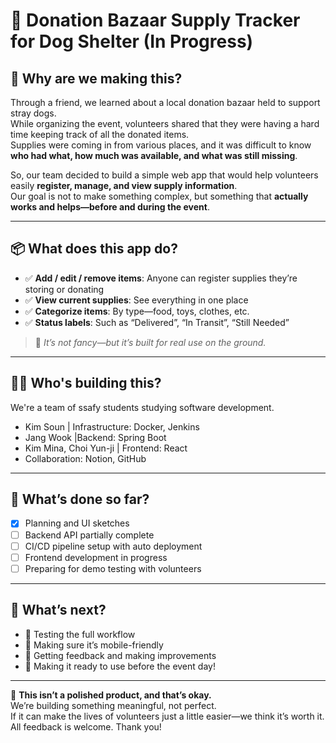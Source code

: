 # 🐾 Donation Bazaar Supply Tracker for Dog Shelter (In Progress)

## 🙋 Why are we making this?

Through a friend, we learned about a local donation bazaar held to support stray dogs.  
While organizing the event, volunteers shared that they were having a hard time keeping track of all the donated items.  
Supplies were coming in from various places, and it was difficult to know **who had what, how much was available, and what was still missing**.

So, our team decided to build a simple web app that would help volunteers easily **register, manage, and view supply information**.  
Our goal is not to make something complex, but something that **actually works and helps—before and during the event**.

---

## 📦 What does this app do?

- ✅ **Add / edit / remove items**: Anyone can register supplies they’re storing or donating  
- ✅ **View current supplies**: See everything in one place  
- ✅ **Categorize items**: By type—food, toys, clothes, etc.  
- ✅ **Status labels**: Such as “Delivered”, “In Transit”, “Still Needed”

> 🙌 *It’s not fancy—but it’s built for real use on the ground.*

---

## 🧑‍💻 Who's building this?

We're a team of ssafy students studying software development.  

- Kim Soun | Infrastructure: Docker, Jenkins  
- Jang Wook |Backend: Spring Boot  
- Kim Mina, Choi Yun-ji | Frontend: React  
- Collaboration: Notion, GitHub

---

## 🚧 What’s done so far?

- [x] Planning and UI sketches  
- [ ] Backend API partially complete  
- [ ] CI/CD pipeline setup with auto deployment  
- [ ] Frontend development in progress  
- [ ] Preparing for demo testing with volunteers

---

## 📎 What’s next?

- 🧪 Testing the full workflow  
- 📱 Making sure it’s mobile-friendly  
- 🔁 Getting feedback and making improvements  
- 🚀 Making it ready to use before the event day!

---

🙏 **This isn’t a polished product, and that’s okay.**  
We’re building something meaningful, not perfect.  
If it can make the lives of volunteers just a little easier—we think it’s worth it.  
All feedback is welcome. Thank you!
